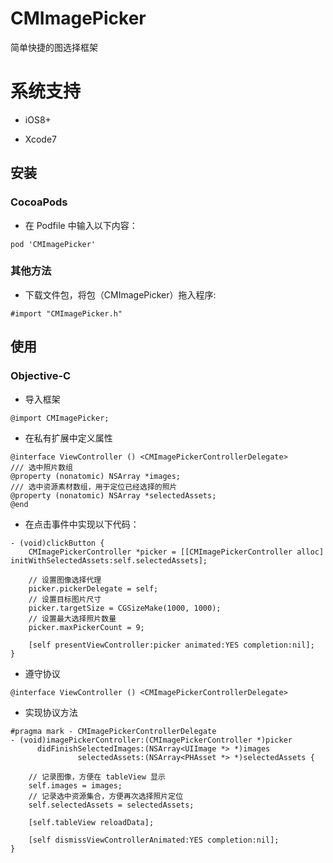 # CMImagePicker
简单快捷的图选择框架
# 系统支持

* iOS8+

* Xcode7

## 安装 

### CocoaPods

* 在 Podfile 中输入以下内容：
```
pod 'CMImagePicker'
```
### 其他方法
* 下载文件包，将包（CMImagePicker）拖入程序:
```
#import "CMImagePicker.h"
```

## 使用
### Objective-C

* 导入框架

```objc
@import CMImagePicker;
```

* 在私有扩展中定义属性

```objc
@interface ViewController () <CMImagePickerControllerDelegate>
/// 选中照片数组
@property (nonatomic) NSArray *images;
/// 选中资源素材数组，用于定位已经选择的照片
@property (nonatomic) NSArray *selectedAssets;
@end
```

* 在点击事件中实现以下代码：

```objc
- (void)clickButton {
    CMImagePickerController *picker = [[CMImagePickerController alloc] initWithSelectedAssets:self.selectedAssets];

    // 设置图像选择代理
    picker.pickerDelegate = self;
    // 设置目标图片尺寸
    picker.targetSize = CGSizeMake(1000, 1000);
    // 设置最大选择照片数量
    picker.maxPickerCount = 9;

    [self presentViewController:picker animated:YES completion:nil];
}
```

* 遵守协议

```objc
@interface ViewController () <CMImagePickerControllerDelegate>
```

* 实现协议方法

```objc
#pragma mark - CMImagePickerControllerDelegate
- (void)imagePickerController:(CMImagePickerController *)picker
      didFinishSelectedImages:(NSArray<UIImage *> *)images
               selectedAssets:(NSArray<PHAsset *> *)selectedAssets {

    // 记录图像，方便在 tableView 显示
    self.images = images;
    // 记录选中资源集合，方便再次选择照片定位
    self.selectedAssets = selectedAssets;

    [self.tableView reloadData];

    [self dismissViewControllerAnimated:YES completion:nil];
}
```
